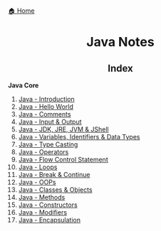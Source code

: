 [🏠 Home](../../README.md)

<h1 style="text-align: center">Java Notes</h1>

<h2 style="text-align: center">Index</h2>

**Java Core**
1. [Java - Introduction](./notes/1.%20Java%20-%20Introduction.md)
2. [Java - Hello World](./notes/2.%20Java%20-%20Hello%20World.md)
3. [Java - Comments](./notes/3.%20Java%20-%20Comments.md)
4. [Java - Input & Output](./notes/4.%20Java%20-%20Input%20&%20Output.md)
5. [Java - JDK, JRE, JVM & JShell](./notes/5.%20Java%20-%20JDK,%20JRE,%20JVM%20&%20Jshell.md)
6. [Java - Variables, Identifiers & Data Types](./notes/6.%20Java%20-%20Variables%20&%20Datatypes.md)
7. [Java - Type Casting](./notes/7.%20Java%20-%20Type%20Casting.md)
8. [Java - Operators](./notes/8.%20Java%20-%20Operators.md)
9. [Java - Flow Control Statement](./notes/9.%20Java%20-%20Flow%20Control%20Statements.md)
10. [Java - Loops](./notes/10.%20Java%20-%20Loops.md)
11. [Java - Break & Continue](./notes/11.%20Java%20-%20Break%20&%20Continue.md)
12. [Java - OOPs](./notes/12.%20Java%20-%20OOPs.md)
13. [Java - Classes & Objects](./notes/13.%20Java%20-%20Classe%20&%20Objects.md)
14. [Java - Methods](./notes/14.%20Java%20-%20Methods.md)
15. [Java - Constructors](./notes/15.%20Java%20-%20Constructors.md)
16. [Java - Modifiers](./notes/16.%20Java%20-%20Modifiers.md)
17. [Java - Encapsulation](./notes/17.%20Java%20-%20Encapsulation.md)